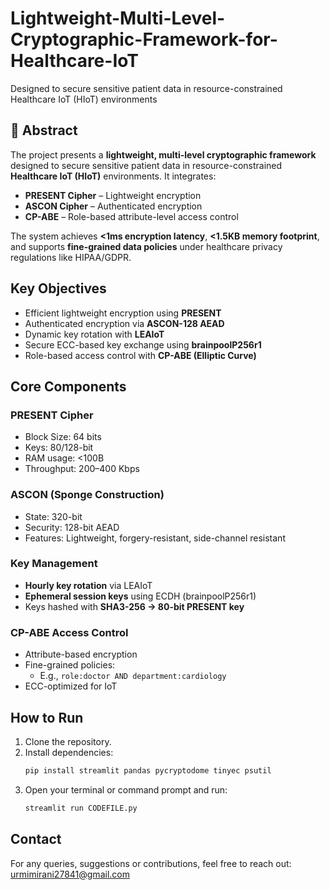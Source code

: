 # Lightweight-Multi-Level-Cryptographic-Framework-for-Healthcare-IoT
Designed to secure sensitive patient data in resource-constrained Healthcare IoT (HIoT) environments

## 📑 Abstract

The project presents a **lightweight, multi-level cryptographic framework** designed to secure sensitive patient data in resource-constrained **Healthcare IoT (HIoT)** environments. It integrates:

- **PRESENT Cipher** – Lightweight encryption
- **ASCON Cipher** – Authenticated encryption
- **CP-ABE** – Role-based attribute-level access control

The system achieves **<1ms encryption latency**, **<1.5KB memory footprint**, and supports **fine-grained data policies** under healthcare privacy regulations like HIPAA/GDPR.

## Key Objectives

- Efficient lightweight encryption using **PRESENT**
- Authenticated encryption via **ASCON-128 AEAD**
- Dynamic key rotation with **LEAIoT**
- Secure ECC-based key exchange using **brainpoolP256r1**
- Role-based access control with **CP-ABE (Elliptic Curve)**

## Core Components

### PRESENT Cipher
- Block Size: 64 bits
- Keys: 80/128-bit
- RAM usage: <100B
- Throughput: 200–400 Kbps

### ASCON (Sponge Construction)
- State: 320-bit
- Security: 128-bit AEAD
- Features: Lightweight, forgery-resistant, side-channel resistant

### Key Management
- **Hourly key rotation** via LEAIoT
- **Ephemeral session keys** using ECDH (brainpoolP256r1)
- Keys hashed with **SHA3-256 → 80-bit PRESENT key**

### CP-ABE Access Control
- Attribute-based encryption
- Fine-grained policies:
  - E.g., `role:doctor AND department:cardiology`
- ECC-optimized for IoT


## How to Run

1. Clone the repository.
2. Install dependencies:
   ```bash
   pip install streamlit pandas pycryptodome tinyec psutil
4. Open your terminal or command prompt and run:
   ```bash
   streamlit run CODEFILE.py


## Contact

For any queries, suggestions or contributions, feel free to reach out: urmimirani27841@gmail.com
